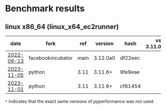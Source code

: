 # Benchmark results

<!-- START table -->
## linux x86_64 (linux_x64_ec2runner)
| date | fork | ref | version | hash | vs. 3.11.0: | vs. base: |
| --- | --- | --- | --- | --- | ---: | ---: |
| [2022-06-13](results/bm-20220613-3.12.0a0-df22eec) | facebookincubator | main | 3.12.0a0 | df22eec |  |  |
| [2023-11-05](results/bm-20231105-3.11.6%2B-9fe9eae) | python | 3.11 | 3.11.6+ | 9fe9eae |  |  |
| [2023-11-01](results/bm-20231101-3.11.6%2B-cf61454) | python | 3.11 | 3.11.6+ | cf61454 |  |  |


<!-- END table -->

`*` indicates that the exact same versions of pyperformance was not used.

